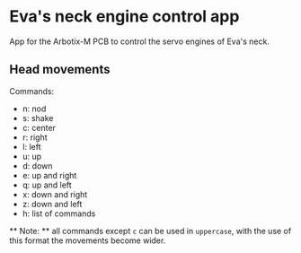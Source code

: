# Eva's neck engine control app

App for the Arbotix-M  PCB to control the servo engines of Eva's neck.

## Head movements
Commands:
- n: nod
- s: shake
- c: center
- r: right
- l: left
- u: up
- d: down
- e: up and right
- q: up and left
- x: down and right
- z: down and left
- h: list of commands

** Note: ** all commands except `c` can be used in `uppercase`, with the use of this format the movements become wider.
